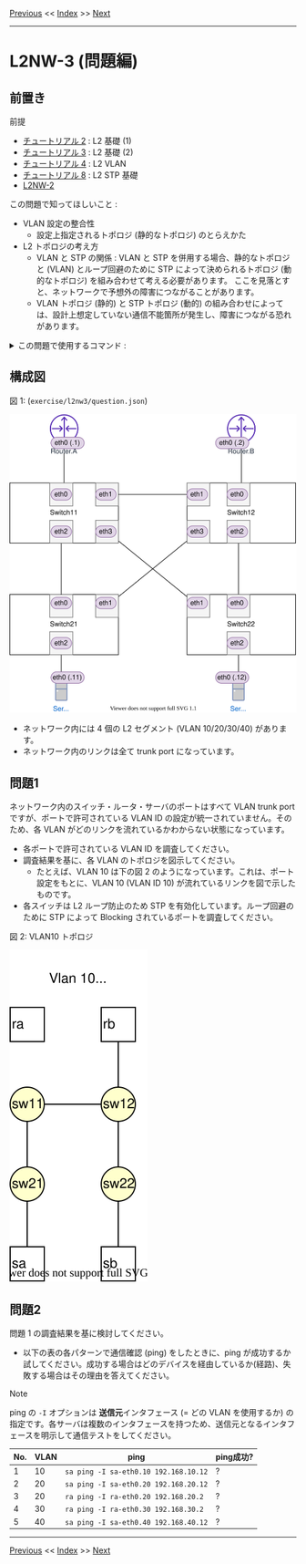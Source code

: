 <!-- HEADER -->
[Previous](../tutorial8/scenario.md) << [Index](../index.md) >> [Next](../l2nw3/answer.md)

---
<!-- /HEADER -->

# L2NW-3 (問題編)

## 前置き

前提

* [チュートリアル 2](../tutorial2/scenario.md) : L2 基礎 (1)
* [チュートリアル 3](../tutorial3/scenario.md) : L2 基礎 (2)
* [チュートリアル 4](../tutorial4/scenario.md) : L2 VLAN
* [チュートリアル 8](../tutorial8/scenario.md) : L2 STP 基礎
* [L2NW-2](../l2nw2/question.md)

この問題で知ってほしいこと :

* VLAN 設定の整合性
  * 設定上指定されるトポロジ (静的なトポロジ) のとらえかた
* L2 トポロジの考え方
  * VLAN と STP の関係 : VLAN と STP を併用する場合、静的なトポロジと (VLAN) とループ回避のために STP によって決められるトポロジ (動的なトポロジ) を組み合わせて考える必要があります。
  ここを見落とすと、ネットワークで予想外の障害につながることがあります。
  * VLAN トポロジ (静的) と STP トポロジ (動的) の組み合わせによっては、設計上想定していない通信不能箇所が発生し、障害につながる恐れがあります。

<details>

<summary>この問題で使用するコマンド :</summary>

* インタフェースの一覧表示・設定確認
  * MAC アドレスの確認
    * `ip link show [dev インタフェース名]`
  * IP アドレス一の確認
    * `ip addr show [dev インタフェース名]`
  * VLAN サブインタフェース vlan-id の確認
    * `ip -d link show インタフェース名`
* ARP テーブルの確認 (必要に応じて; L2 の動作確認)
  * `arp -n`
  * `ip neigh`
* L3 の通信確認
  * `ping 宛先IPアドレス`: オプション `-I インタフェース名` は、ノードが複数のインタフェース (NIC) を持つ場合に、送信元インタフェース (どのインタフェースからパケットを送るか) を指定します。
* スイッチの設定確認
  * スイッチ・ポートの設定確認
    * `ovs-vsctl show`
  * インタフェース名とポート番号の対応確認
    * `ovs-ofctl show スイッチ名`
  * スイッチの STP 設定確認 (有効/無効)
    * `ovs-vsctl --columns name,stp_enable list Bridge`
* スイッチの状態確認
  * MAC アドレステーブル確認
    * `ovs-appctl sh ovs-appctl fdb/show スイッチ名`
  * スイッチのブロッキングポートの検索
    * `ovs-vsctl --columns name,status list Port | grep -i blocking -B1`

</details>

## 構成図

図 1: (`exercise/l2nw3/question.json`)

![Topology](topology_a.drawio.svg)

* ネットワーク内には 4 個の L2 セグメント (VLAN 10/20/30/40) があります。
* ネットワーク内のリンクは全て trunk port になっています。

## 問題1

ネットワーク内のスイッチ・ルータ・サーバのポートはすべて VLAN trunk port ですが、ポートで許可されている VLAN ID の設定が統一されていません。そのため、各 VLAN がどのリンクを流れているかわからない状態になっています。

* 各ポートで許可されている VLAN ID を調査してください。
* 調査結果を基に、各 VLAN のトポロジを図示してください。
  * たとえば、VLAN 10 は下の図 2 のようになっています。これは、ポート設定をもとに、VLAN 10 (VLAN ID 10) が流れているリンクを図で示したものです。
* 各スイッチは L2 ループ防止のため STP を有効化しています。ループ回避のために STP によって Blocking されているポートを調査してください。

図 2: VLAN10 トポロジ

![VLAN10-topology](topology_b.drawio.svg)


## 問題2

問題 1 の調査結果を基に検討してください。

* 以下の表の各パターンで通信確認 (ping) をしたときに、ping が成功するか試してください。成功する場合はどのデバイスを経由しているか(経路)、失敗する場合はその理由を答えてください。

> [!NOTE]
> ping の `-I` オプションは **送信元**インタフェース (= どの VLAN を使用するか) の指定です。各サーバは複数のインタフェースを持つため、送信元となるインタフェースを明示して通信テストをしてください。

|No.|VLAN| ping                                  |ping成功?|
|---|----|---------------------------------------|---------|
| 1 | 10 | `sa ping -I sa-eth0.10 192.168.10.12` | ? |
| 2 | 20 | `sa ping -I sa-eth0.20 192.168.20.12` | ? |
| 3 | 20 | `ra ping -I ra-eth0.20 192.168.20.2`  | ? |
| 4 | 30 | `ra ping -I ra-eth0.30 192.168.30.2`  | ? |
| 5 | 40 | `sa ping -I sa-eth0.40 192.168.40.12` | ? |

<!-- FOOTER -->

---

[Previous](../tutorial8/scenario.md) << [Index](../index.md) >> [Next](../l2nw3/answer.md)
<!-- /FOOTER -->
